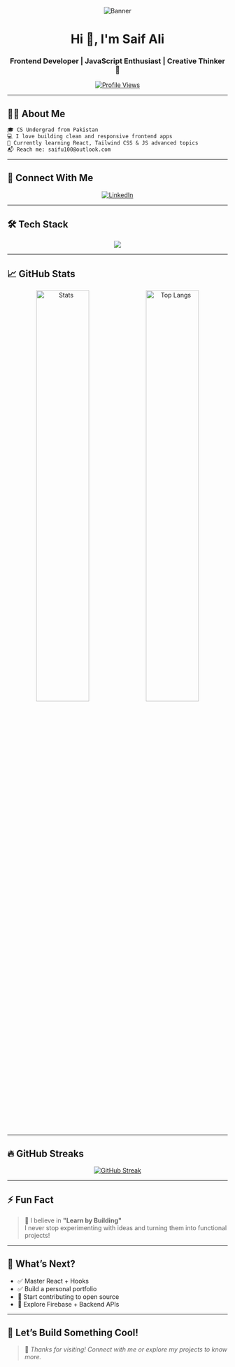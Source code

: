 <!-- Hero Banner -->
<p align="center">
  <img src="https://github.com/Dev-SaifAli/Dev-SaifAli/assets/143219742/8ad0a727-b3e8-4eb8-a9c5-2bb62718e77c" alt="Banner" />
</p>

<h1 align="center">Hi 👋, I'm Saif Ali</h1>
<h3 align="center">Frontend Developer | JavaScript Enthusiast | Creative Thinker 🚀</h3>

<p align="center">
  <a href="https://github.com/Dev-SaifAli">
    <img src="https://komarev.com/ghpvc/?username=Dev-SaifAli&style=flat-square&color=blue" alt="Profile Views"/>
  </a>
</p>

---

## 👨‍💻 About Me

```txt
🎓 CS Undergrad from Pakistan  
💻 I love building clean and responsive frontend apps  
🌱 Currently learning React, Tailwind CSS & JS advanced topics  
📬 Reach me: saifu100@outlook.com  
```

---

## 🔗 Connect With Me

<p align="center">
  <a href="https://www.linkedin.com/in/saif-ali-54aabb200/" target="_blank">
    <img src="https://img.shields.io/badge/LinkedIn-blue?style=for-the-badge&logo=linkedin&logoColor=white" alt="LinkedIn"/>
  </a>
</p>

---

## 🛠️ Tech Stack

<p align="center">
  <img src="https://skillicons.dev/icons?i=html,css,bootstrap,js,react,figma,github" />
</p>

---

## 📈 GitHub Stats

<p align="center">
  <img src="https://github-readme-stats.vercel.app/api?username=Dev-SaifAli&show_icons=true&theme=tokyonight" alt="Stats" width="49%"/>
  <img src="https://github-readme-stats.vercel.app/api/top-langs/?username=Dev-SaifAli&layout=compact&theme=tokyonight" alt="Top Langs" width="49%"/>
</p>

---

## 🔥 GitHub Streaks

<p align="center">
  <a href="https://git.io/streak-stats">
    <img src="https://streak-stats.demolab.com/?user=Dev-SaifAli&theme=tokyonight" alt="GitHub Streak" />
  </a>
</p>


---

## ⚡ Fun Fact

> 🧠 I believe in **"Learn by Building"**  
> I never stop experimenting with ideas and turning them into functional projects!

---

## 🧭 What’s Next?

- ✅ Master React + Hooks  
- ✅ Build a personal portfolio  
- 🔄 Start contributing to open source  
- 🧪 Explore Firebase + Backend APIs

---

## 🚀 Let’s Build Something Cool!

> 👋 *Thanks for visiting! Connect with me or explore my projects to know more.*
